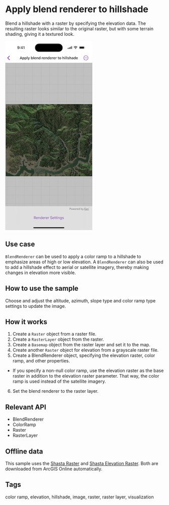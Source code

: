 # Apply blend renderer to hillshade

Blend a hillshade with a raster by specifying the elevation data. The resulting raster looks similar to the original raster, but with some terrain shading, giving it a textured look.

![Image of apply blend renderer to hillshade](apply-blend-renderer-to-hillshade.png)

## Use case

`BlendRenderer` can be used to apply a color ramp to a hillshade to emphasize areas of high or low elevation. A `BlendRenderer` can also be used to add a hillshade effect to aerial or satellite imagery, thereby making changes in elevation more visible.

## How to use the sample

Choose and adjust the altitude, azimuth, slope type and color ramp type settings to update the image.

## How it works

1. Create a `Raster` object from a raster file.
2. Create a `RasterLayer` object from the raster.
3. Create a `Basemap` object from the raster layer and set it to the map.
4. Create another `Raster` object for elevation from a grayscale raster file.
5. Create a BlendRenderer object, specifying the elevation raster, color ramp, and other properties.
 - If you specify a non-null color ramp, use the elevation raster as the base raster in addition to the elevation raster parameter. That way, the color ramp is used instead of the satellite imagery.
6. Set the blend renderer to the raster layer.

## Relevant API

* BlendRenderer
* ColorRamp
* Raster
* RasterLayer

## Offline data

This sample uses the [Shasta Raster](https://www.arcgis.com/home/item.html?id=7c4c679ab06a4df19dc497f577f111bd) and [Shasta Elevation Raster](https://arcgisruntime.maps.arcgis.com/home/item.html?id=caeef9aa78534760b07158bb8e068462). Both are downloaded from ArcGIS Online automatically.

## Tags

color ramp, elevation, hillshade, image, raster, raster layer, visualization
